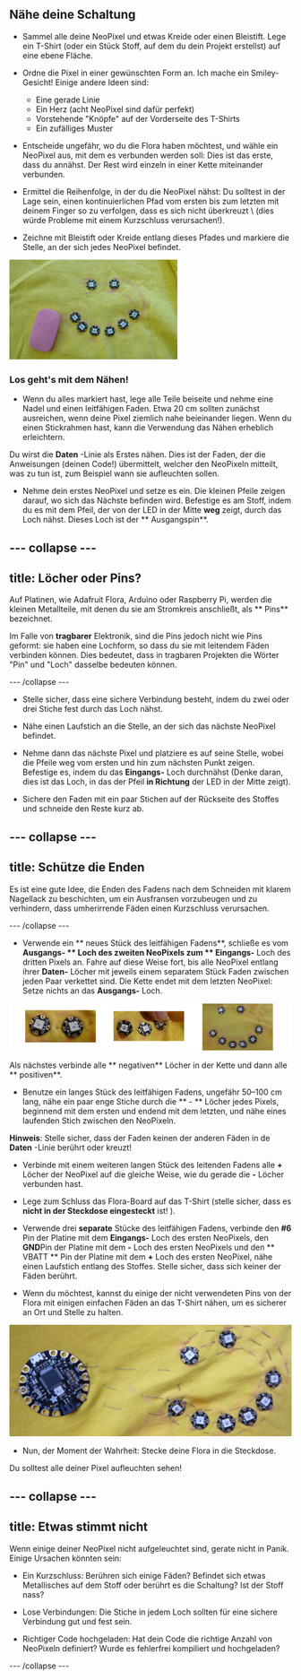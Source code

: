 ## Nähe deine Schaltung

+ Sammel alle deine NeoPixel und etwas Kreide oder einen Bleistift. Lege ein T-Shirt (oder ein Stück Stoff, auf dem du dein Projekt erstellst) auf eine ebene Fläche.

+ Ordne die Pixel in einer gewünschten Form an. Ich mache ein Smiley-Gesicht! Einige andere Ideen sind:
  + Eine gerade Linie
  + Ein Herz (acht NeoPixel sind dafür perfekt)
  + Vorstehende "Knöpfe" auf der Vorderseite des T-Shirts
  + Ein zufälliges Muster

+ Entscheide ungefähr, wo du die Flora haben möchtest, und wähle ein NeoPixel aus, mit dem es verbunden werden soll: Dies ist das erste, dass du annähst. Der Rest wird einzeln in einer Kette miteinander verbunden.

+ Ermittel die Reihenfolge, in der du die NeoPixel nähst: Du solltest in der Lage sein, einen kontinuierlichen Pfad vom ersten bis zum letzten mit deinem Finger so zu verfolgen, dass es sich nicht überkreuzt \ (dies würde Probleme mit einem Kurzschluss verursachen!\).

+ Zeichne mit Bleistift oder Kreide entlang dieses Pfades und markiere die Stelle, an der sich jedes NeoPixel befindet.

![](images/drawAroundShape.png)

### Los geht's mit dem Nähen!

+ Wenn du alles markiert hast, lege alle Teile beiseite und nehme eine Nadel und einen leitfähigen Faden. Etwa 20 cm sollten zunächst ausreichen, wenn deine Pixel ziemlich nahe beieinander liegen. Wenn du einen Stickrahmen hast, kann die Verwendung das Nähen erheblich erleichtern.

Du wirst die **Daten** -Linie als Erstes nähen. Dies ist der Faden, der die Anweisungen (deinen Code!) übermittelt, welcher den NeoPixeln mitteilt, was zu tun ist, zum Beispiel wann sie aufleuchten sollen.

+ Nehme dein erstes NeoPixel und setze es ein. Die kleinen Pfeile zeigen darauf, wo sich das Nächste befinden wird. Befestige es am Stoff, indem du es mit dem Pfeil, der von der LED in der Mitte **weg** zeigt, durch das Loch nähst. Dieses Loch ist der ** Ausgangspin**.

--- collapse ---
---
title: Löcher oder Pins?
---

Auf Platinen, wie Adafruit Flora, Arduino oder Raspberry Pi, werden die kleinen Metallteile, mit denen du sie am Stromkreis anschließt, als ** Pins** bezeichnet.

Im Falle von **tragbarer** Elektronik, sind die Pins jedoch nicht wie Pins geformt: sie haben eine Lochform, so dass du sie mit leitendem Fäden verbinden können. Dies bedeutet, dass in tragbaren Projekten die Wörter "Pin" und "Loch" dasselbe bedeuten können.

--- /collapse ---

+ Stelle sicher, dass eine sichere Verbindung besteht, indem du zwei oder drei Stiche fest durch das Loch nähst.

+ Nähe einen Laufstich an die Stelle, an der sich das nächste NeoPixel befindet.

+ Nehme dann das nächste Pixel und platziere es auf seine Stelle, wobei die Pfeile weg vom ersten und hin zum nächsten Punkt zeigen. Befestige es, indem du das **Eingangs-** Loch durchnähst \(Denke daran, dies ist das Loch, in das der Pfeil **in Richtung** der LED in der Mitte zeigt\).

+ Sichere den Faden mit ein paar Stichen auf der Rückseite des Stoffes und schneide den Reste kurz ab.

--- collapse ---
---
title: Schütze die Enden
---

Es ist eine gute Idee, die Enden des Fadens nach dem Schneiden mit klarem Nagellack zu beschichten, um ein Ausfransen vorzubeugen und zu verhindern, dass umherirrende Fäden einen Kurzschluss verursachen.

--- /collapse ---

+ Verwende ein ** neues Stück des leitfähigen Fadens**, schließe es vom **Ausgangs- ** Loch des zweiten NeoPixels zum ** Eingangs-** Loch des dritten Pixels an. Fahre auf diese Weise fort, bis alle NeoPixel entlang ihrer **Daten-** Löcher mit jeweils einem separatem Stück Faden zwischen jeden Paar verkettet sind. Die Kette endet mit dem letzten NeoPixel: Setze nichts an das **Ausgangs-** Loch.

![](images/pixelSewing3_136_800.png)

Als nächstes verbinde alle ** negativen** Löcher in der Kette und dann alle ** positiven**.

+ Benutze ein langes Stück des leitfähigen Fadens, ungefähr 50–100 cm lang, nähe ein paar enge Stiche durch die ** - ** Löcher jedes Pixels, beginnend mit dem ersten und endend mit dem letzten, und nähe eines laufenden Stich zwischen den NeoPixeln.

**Hinweis**: Stelle sicher, dass der Faden keinen der anderen Fäden in de **Daten** -Linie berührt oder kreuzt!

+ Verbinde mit einem weiteren langen Stück des leitenden Fadens alle **+** Löcher der NeoPixel auf die gleiche Weise, wie du gerade die **-** Löcher verbunden hast.

+ Lege zum Schluss das Flora-Board auf das T-Shirt (stelle sicher, dass es **nicht in der Steckdose eingesteckt** ist! \).

+ Verwende drei **separate** Stücke des leitfähigen Fadens, verbinde den **\#6** Pin der Platine mit dem **Eingangs-** Loch des ersten NeoPixels, den **GND**Pin der Platine mit dem **-** Loch des ersten NeoPixels und den ** VBATT ** Pin der Platine mit dem **+** Loch des ersten NeoPixel, nähe einen Laufstich entlang des Stoffes. Stelle sicher, dass sich keiner der Fäden berührt.

+ Wenn du möchtest, kannst du einige der nicht verwendeten Pins von der Flora mit einigen einfachen Fäden an das T-Shirt nähen, um es sicherer an Ort und Stelle zu halten.

![](images/stitchedCircuit.png)

+ Nun, der Moment der Wahrheit: Stecke deine Flora in die Steckdose.

Du solltest alle deiner Pixel aufleuchten sehen!

--- collapse ---
---
title: Etwas stimmt nicht
---

Wenn einige deiner NeoPixel nicht aufgeleuchtet sind, gerate nicht in Panik. Einige Ursachen könnten sein:

+ Ein Kurzschluss: Berühren sich einige Fäden? Befindet sich etwas Metallisches auf dem Stoff oder berührt es die Schaltung? Ist der Stoff nass?

+ Lose Verbindungen: Die Stiche in jedem Loch sollten für eine sichere Verbindung gut und fest sein.

+ Richtiger Code hochgeladen: Hat dein Code die richtige Anzahl von NeoPixeln definiert? Wurde es fehlerfrei kompiliert und hochgeladen?

--- /collapse --- 
